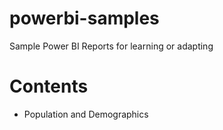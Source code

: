 # powerbi-samples
Sample Power BI Reports for learning or adapting
# Contents
- Population and Demographics
